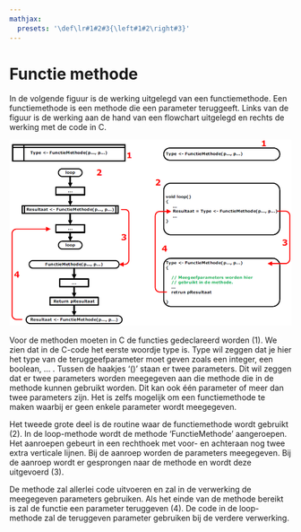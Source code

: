 ```yaml
---
mathjax:
  presets: '\def\lr#1#2#3{\left#1#2\right#3}'
---
```


# Functie methode

In de volgende figuur is de werking uitgelegd van een functiemethode. Een functiemethode is een methode die een parameter teruggeeft. Links van de figuur is de werking aan de hand van een flowchart uitgelegd en rechts de werking met de code in C.

![Werking van een functie met een teruggeefparameter.](./images/fc1.png)

Voor de methoden moeten in C de functies gedeclareerd worden (1). We zien dat in de C-code het eerste woordje type is. Type wil zeggen dat je hier het type van de teruggeefparameter moet geven zoals een integer, een boolean, … . Tussen de haakjes ‘()’ staan er twee parameters. Dit wil zeggen dat er twee parameters worden meegegeven aan die methode die in de methode kunnen gebruikt worden. Dit kan ook één parameter of meer dan twee parameters zijn. Het is zelfs mogelijk om een functiemethode te maken waarbij er geen enkele parameter wordt meegegeven.

Het tweede grote deel is de routine waar de functiemethode wordt gebruikt (2). In de loop-methode wordt de methode ‘FunctieMethode’ aangeroepen. Het aanroepen gebeurt in een rechthoek met voor- en achteraan nog twee extra verticale lijnen. Bij de aanroep worden de parameters meegegeven. Bij de aanroep wordt er gesprongen naar de methode en wordt deze uitgevoerd (3).

De methode zal allerlei code uitvoeren en zal in de verwerking de meegegeven parameters gebruiken. Als het einde van de methode bereikt is zal de functie een parameter teruggeven (4). De code in de loop-methode zal de teruggeven parameter gebruiken bij de verdere verwerking.

